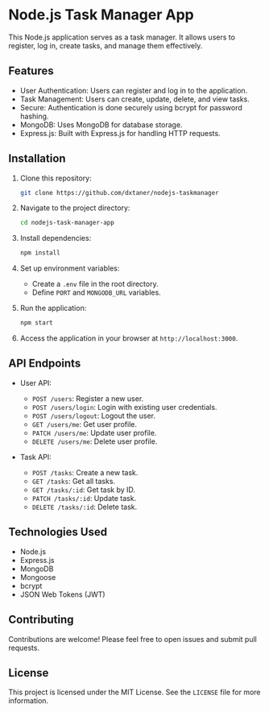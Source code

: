 # Node.js Task Manager App

This Node.js application serves as a task manager. It allows users to register, log in, create tasks, and manage them effectively.

## Features

- User Authentication: Users can register and log in to the application.
- Task Management: Users can create, update, delete, and view tasks.
- Secure: Authentication is done securely using bcrypt for password hashing.
- MongoDB: Uses MongoDB for database storage.
- Express.js: Built with Express.js for handling HTTP requests.

## Installation

1. Clone this repository:

    ```bash
    git clone https://github.com/dxtaner/nodejs-taskmanager
    ```

2. Navigate to the project directory:

    ```bash
    cd nodejs-task-manager-app
    ```

3. Install dependencies:

    ```bash
    npm install
    ```

4. Set up environment variables:

    - Create a `.env` file in the root directory.
    - Define `PORT` and `MONGODB_URL` variables.

5. Run the application:

    ```bash
    npm start
    ```

6. Access the application in your browser at `http://localhost:3000`.

## API Endpoints

- User API:
    - `POST /users`: Register a new user.
    - `POST /users/login`: Login with existing user credentials.
    - `POST /users/logout`: Logout the user.
    - `GET /users/me`: Get user profile.
    - `PATCH /users/me`: Update user profile.
    - `DELETE /users/me`: Delete user profile.

- Task API:
    - `POST /tasks`: Create a new task.
    - `GET /tasks`: Get all tasks.
    - `GET /tasks/:id`: Get task by ID.
    - `PATCH /tasks/:id`: Update task.
    - `DELETE /tasks/:id`: Delete task.

## Technologies Used

- Node.js
- Express.js
- MongoDB
- Mongoose
- bcrypt
- JSON Web Tokens (JWT)

## Contributing

Contributions are welcome! Please feel free to open issues and submit pull requests.

## License

This project is licensed under the MIT License. See the `LICENSE` file for more information.

